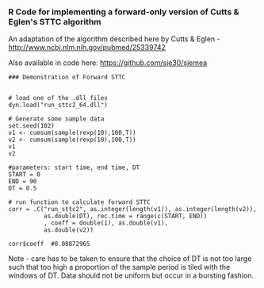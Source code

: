 ### R Code for implementing a forward-only version of Cutts & Eglen's STTC algorithm

An adaptation of the algorithm described here by Cutts & Eglen - http://www.ncbi.nlm.nih.gov/pubmed/25339742


Also available in code here: https://github.com/sje30/sjemea

```
### Demonstration of Forward STTC


# load one of the .dll files
dyn.load("run_sttc2_64.dll")

# Generate some sample data
set.seed(102)
v1 <- cumsum(sample(rexp(10),100,T))
v2 <- cumsum(sample(rexp(10),100,T))
v1
v2

#parameters: start time, end time, DT
START = 0 
END = 90
DT = 0.5

# run function to calculate forward STTC
corr = .C("run_sttc2", as.integer(length(v1)), as.integer(length(v2)), 
          as.double(DT), rec.time = range(c(START, END))
          , coeff = double(1), as.double(v1), 
          as.double(v2))

corr$coeff  #0.08872965

```


Note - care has to be taken to ensure that the choice of DT is not too large such that too high a proportion of the sample period is tiled with the windows of DT.  Data should not be uniform but occur in a bursting fashion.
